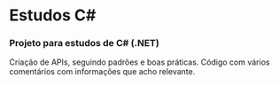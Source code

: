# Estudos C#
### Projeto para estudos de C# (.NET)
Criação de APIs, seguindo padrões e boas práticas.
Código com vários comentários com informações que acho relevante.
